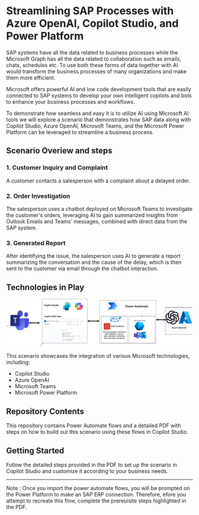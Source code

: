 # Streamlining SAP Processes with Azure OpenAI, Copilot Studio, and Power Platform 
SAP systems have all the data related to business processes while the Microsoft Graph has all the data related to collaboration such as emails, chats, schedules etc. To use both these forms of data together  with AI would transform the business processes of many organizations and make them more efficient.

Microsoft offers powerful AI and low code development tools that are easily connected to SAP systems to develop your own intelligent copilots and bots to enhance your business processes and workflows. 

To demonstrate how seamless and easy it is to utilize AI using Microsoft AI tools we will explore a scenario that demonstrates how SAP data along with Copilot Studio, Azure OpenAI, Microsoft Teams, and the Microsoft Power Platform can be leveraged to streamline a business process.

## Scenario Overiew and steps

### 1. Customer Inquiry and Complaint
A customer contacts a salesperson with a complaint about a delayed order.

### 2. Order Investigation
The salesperson uses a chatbot deployed on Microsoft Teams to investigate the customer's orders, leveraging AI to gain summarized insights from Outlook Emails and Teams’ messages, combined with direct data from the SAP system.

### 3. Generated Report
After identifying the issue, the salesperson uses AI to generate a report summarizing the conversation and the cause of the delay, which is then sent to the customer via email through the chatbot interaction.

## Technologies in Play

  ![Alt text](https://github.com/noopurv/SAP-Copilotstudio/blob/main/scenariotechincalflow.png)
  
This scenario showcases the integration of various Microsoft technologies, including:
- Copilot Studio
- Azure OpenAI
- Microsoft Teams
- Microsoft Power Platform



## Repository Contents
This repository contains Power Automate flows and a detailed PDF with steps on how to build out this scenario using these flows in Copilot Studio.


## Getting Started
Follow the detailed steps provided in the PDF to set up the scenario in Copilot Studio and customize it according to your business needs.



---


Note : 
Once you import the power automate flows, you will be prompted on the Power Platform to make an SAP ERP connection.
Therefore, efore you attempt to recreate this flow, complete the prereuisite steps highlighted in the PDF.





